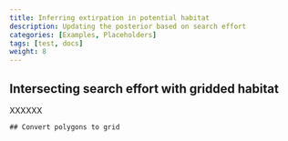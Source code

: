 ```yaml
---
title: Inferring extirpation in potential habitat
description: Updating the posterior based on search effort
categories: [Examples, Placeholders]
tags: [test, docs]
weight: 8
---
```


## Intersecting search effort with gridded habitat

XXXXXX

```
## Convert polygons to grid

```
